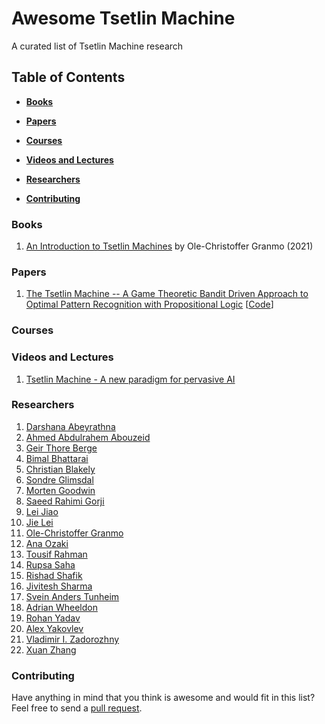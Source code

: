 # Awesome Tsetlin Machine
A curated list of Tsetlin Machine research

## Table of Contents

* **[Books](#Books)**

* **[Papers](#Papers)**  

* **[Courses](#Courses)**  

* **[Videos and Lectures](#Videos-and-lectures)**  

* **[Researchers](#Researchers)**  

* **[Contributing](#Contributing)** 

### Books
1. [An Introduction to Tsetlin Machines](https://tsetlinmachine.org/) by Ole-Christoffer Granmo (2021)

### Papers
1. [The Tsetlin Machine -- A Game Theoretic Bandit Driven Approach to Optimal Pattern Recognition with Propositional Logic](https://arxiv.org/abs/1804.01508) [[Code](https://github.com/cair/TsetlinMachine)]

### Courses

### Videos and Lectures
1. [Tsetlin Machine - A new paradigm for pervasive AI](https://www.youtube.com/watch?v=TaspuovmSR8)

### Researchers
1. [Darshana Abeyrathna](https://cair.uia.no/people/darshana-abeyrathna/)
2. [Ahmed Abdulrahem Abouzeid](https://cair.uia.no/people/ahmed-abdulrahem-abouzeid/)
3. [Geir Thore Berge](https://cair.uia.no/people/geir-thore-berge/)
4. [Bimal Bhattarai](https://cair.uia.no/people/bimal-bhattarai/)
6. [Christian Blakely](https://cair.uia.no/people/christian-d-blakely/)
7. [Sondre Glimsdal](https://cair.uia.no/people/sondre-glimsdal)
8. [Morten Goodwin](https://cair.uia.no/people/morten-goodwin)
9. [Saeed Rahimi Gorji](https://cair.uia.no/people/saeed-rahimi-gorji/)
10. [Lei Jiao](https://cair.uia.no/people/lei-jiao/)
11. [Jie Lei](https://twitter.com/that_jielei)
12. [Ole-Christoffer Granmo](https://cair.uia.no/people/ole-christoffer-granmo/)
13. [Ana Ozaki](https://cair.uia.no/people/ana-ozaki/)
14. [Tousif Rahman](https://www.linkedin.com/in/sheikh-tousif-rahman-55b38413a/?originalSubdomain=uk)
15. [Rupsa Saha](https://cair.uia.no/people/rupsa-saha/)
16. [Rishad Shafik](https://www.ncl.ac.uk/engineering/staff/profile/rishadshafik.html)
17. [Jivitesh Sharma](https://cair.uia.no/people/jivitesh-sharma)
18. [Svein Anders Tunheim](https://cair.uia.no/people/svein-anders-tunheim/)
19. [Adrian Wheeldon](https://www.linkedin.com/in/adrian-wheeldon/?originalSubdomain=uk)
20. [Rohan Yadav](https://cair.uia.no/people/rohan-kumar-yadav/)
21. [Alex Yakovlev](https://www.ncl.ac.uk/engineering/staff/profile/alexyakovlev.html)
22. [Vladimir I. Zadorozhny](https://sites.pitt.edu/~viz/)
23. [Xuan Zhang](https://cair.uia.no/people/xuan-zhang/)

### Contributing
Have anything in mind that you think is awesome and would fit in this list? Feel free to send a [pull request](https://github.com/cair/awesome-tsetlin-machine/pulls).


